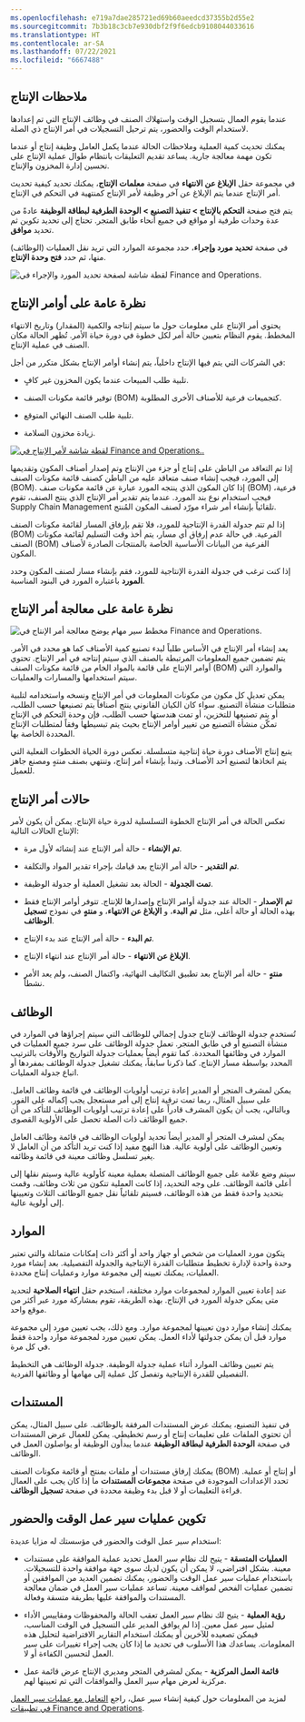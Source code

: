 ```yaml
---
ms.openlocfilehash: e719a7dae285721ed69b60aeedcd37355b2d55e2
ms.sourcegitcommit: 7b3b18c3cb7e930dbf2f9f6edcb9108044033616
ms.translationtype: HT
ms.contentlocale: ar-SA
ms.lasthandoff: 07/22/2021
ms.locfileid: "6667488"
---
```

## <a name="production-feedback"></a>ملاحظات الإنتاج 
عندما يقوم العمال بتسجيل الوقت واستهلاك الصنف في وظائف الإنتاج التي تم إعدادها لاستخدام الوقت والحضور، يتم ترحيل التسجيلات في أمر الإنتاج ذي الصلة.

يمكنك تحديث كمية العملية وملاحظات الحالة عندما يكمل العامل وظيفة إنتاج أو عندما تكون مهمة معالجة جارية. يساعد تقديم التعليقات بانتظام طوال عملية الإنتاج على تحسين إدارة المخزون والإنتاج.

في مجموعة حقل **الإبلاغ عن الانتهاء** في صفحة **معلمات الإنتاج**، يمكنك تحديد كيفية تحديث أمر الإنتاج عندما يتم الإبلاغ عن آخر وظيفة لأمر الإنتاج كمنتهية في التحكم في الإنتاج.

يتم فتح صفحة **التحكم بالإنتاج > تنفيذ التصنيع > الوحدة الطرفية لبطاقة الوظيفة** عادةً من عدة وحدات طرفية أو مواقع في جميع أنحاء طابق المتجر. تحتاج إلى تحديد تكوين ثم تحديد **موافق**.

في صفحة **تحديد مورد وإجراء**، حدد مجموعة الموارد التي تريد نقل العمليات (الوظائف) منها، ثم حدد **فتح وحدة الإنتاج**.

![لقطة شاشة لصفحة تحديد المورد والإجراء في Finance and Operations.](../media/resource-action.png)

## <a name="production-orders-overview"></a>نظرة عامة على أوامر الإنتاج


يحتوي أمر الإنتاج على معلومات حول ما سيتم إنتاجه والكمية (المقدار) وتاريخ الانتهاء المخطط. يقوم النظام بتعيين حالة أمر لكل خطوة في دورة حياة الأمر. تُظهر الحالة مكان الصنف في عملية الإنتاج.

في الشركات التي يتم فيها الإنتاج داخلياً، يتم إنشاء أوامر الإنتاج بشكل متكرر من أجل:

-   تلبية طلب المبيعات عندما يكون المخزون غير كافٍ.

-   توفير قائمة مكونات الصنف (BOM) كتجميعات فرعية للأصناف الأخرى المطلوبة.

-   تلبية طلب الصنف النهائي المتوقع.

-   زيادة مخزون السلامة.

[![لقطة شاشة لأمر الإنتاج في Finance and Operations.](../media/production-order.png).](../media/production-order.png#lightbox)

إذا تم التعاقد من الباطن على إنتاج أو جزء من الإنتاج وتم إصدار أصناف المكون وتقديمها إلى المورد، فيجب إنشاء صنف متعاقد عليه من الباطن كصنف قائمة مكونات الصنف (BOM). إذا كان المكون الذي ينتجه المورد عبارة عن قائمة مكونات صنف (BOM) فرعية، فيجب استخدام نوع بند المورد.
عندما يتم تقدير أمر الإنتاج الذي ينتج الصنف، تقوم Supply Chain Management تلقائياً بإنشاء أمر شراء مورّد لصنف المكون المُنتج.

إذا لم تتم جدولة القدرة الإنتاجية للمورد، فلا تقم بإرفاق المسار لقائمة مكونات الصنف (BOM) الفرعية. في حالة عدم إرفاق أي مسار، يتم أخذ وقت التسليم لقائمة مكونات الصنف (BOM) الفرعية من البيانات الأساسية الخاصة بالمنتجات الصادرة لأصناف المكون.

إذا كنت ترغب في جدولة القدرة الإنتاجية للمورد، فقم بإنشاء مسار لصنف المكون وحدد **المورد** باعتباره المورد في البنود المناسبة.

## <a name="production-order-process-overview"></a>نظرة عامة على معالجة أمر الإنتاج

![مخطط سير مهام يوضح معالجة أمر الإنتاج في Finance and Operations.](../media/prod-process.png)

يعد إنشاء أمر الإنتاج في الأساس طلباً لبدء تصنيع كمية الأصناف كما هو محدد في الأمر. يتم تضمين جميع المعلومات المرتبطة بالصنف الذي سيتم إنتاجه في أمر الإنتاج. تحتوي أوامر الإنتاج على قائمة بالمواد الخام من قائمة مكونات الصنف (BOM) والموارد التي سيتم استخدامها والمسارات والعمليات.

يمكن تعديل كل مكون من مكونات المعلومات في أمر الإنتاج ونسخه واستخدامه لتلبية متطلبات منشأة التصنيع. سواء كان الكيان القانوني ينتج أصنافاً يتم تصنيعها حسب الطلب، أو يتم تصنيعها للتخزين، أو تمت هندستها حسب الطلب، فإن وحدة التحكم في الإنتاج تمكّن منشأة التصنيع من تغيير أوامر الإنتاج بحيث يتم تبسيطها وفقاً لمتطلبات الإنتاج المحددة الخاصة بها.

يتبع إنتاج الأصناف دورة حياة إنتاجية متسلسلة. تعكس دورة الحياة الخطوات الفعلية التي يتم اتخاذها لتصنيع أحد الأصناف. وتبدأ بإنشاء أمر إنتاج، وتنتهي بصنف منتهٍ ومصنع جاهز للعميل.

## <a name="production-order-statuses"></a>حالات أمر الإنتاج

تعكس الحالة في أمر الإنتاج الخطوة التسلسلية لدورة حياة الإنتاج. يمكن أن يكون لأمر الإنتاج الحالات التالية:

-   **تم الإنشاء** - حالة أمر الإنتاج عند إنشائه لأول مرة.

-   **تم التقدير** - حالة أمر الإنتاج بعد قيامك بإجراء تقدير المواد والتكلفة.

-   **تمت الجدولة** - الحالة بعد تشغيل العملية أو جدولة الوظيفة.

-   **تم الإصدار** - الحالة عند جدولة أوامر الإنتاج وإصدارها للإنتاج. تتوفر أوامر الإنتاج فقط بهذه الحالة أو حالة أعلى، مثل **تم البدء**، و **الإبلاغ عن الانتهاء**، و **منتهٍ** في نموذج **تسجيل الوظائف**.

-   **تم البدء** - حالة أمر الإنتاج عند بدء الإنتاج.

-   **الإبلاغ عن الانتهاء** - حالة أمر الإنتاج عند انتهاء الإنتاج.

-   **منتهٍ** - حالة أمر الإنتاج بعد تطبيق التكاليف النهائية، واكتمال الصنف، ولم يعد الأمر نشطاً.

## <a name="jobs"></a>الوظائف

تُستخدم جدولة الوظائف لإنتاج جدول إجمالي للوظائف التي سيتم إجراؤها في الموارد في منشأة التصنيع أو في طابق المتجر. تعمل جدولة الوظائف على سرد جميع العمليات في الموارد في وظائفها المحددة. كما تقوم أيضاً بعمليات جدولة التواريخ والأوقات بالترتيب المحدد بواسطة مسار الإنتاج. كما ذكرنا سابقاً، يمكنك تشغيل جدولة الوظائف بمفردها أو اتباع جدولة العمليات.

يمكن لمشرف المتجر أو المدير إعادة ترتيب أولويات الوظائف في قائمة وظائف العامل. على سبيل المثال، ربما تمت ترقية إنتاج إلى أمر مستعجل يجب إكماله على الفور. وبالتالي، يجب أن يكون المشرف قادراً على إعادة ترتيب أولويات الوظائف للتأكد من أن جميع الوظائف ذات الصلة تحصل على الأولوية القصوى.

يمكن لمشرف المتجر أو المدير أيضاً تحديد أولويات الوظائف في قائمة وظائف العامل وتعيين الوظائف على أولوية عالية. هذا النهج مفيد إذا كنت تريد التأكد من أن العامل لا يغير تسلسل وظائف معينة في قائمة وظائفه.

سيتم وضع علامة على جميع الوظائف المتصلة بعملية معينة كأولوية عالية وسيتم نقلها إلى أعلى قائمة الوظائف. على وجه التحديد، إذا كانت العملية تتكون من ثلاث وظائف، وقمت بتحديد واحدة فقط من هذه الوظائف، فسيتم تلقائياً نقل جميع الوظائف الثلاث وتعيينها إلى أولوية عالية.

## <a name="resources"></a>الموارد

يتكون مورد العمليات من شخص أو جهاز واحد أو أكثر ذات إمكانات متماثلة والتي تعتبر وحدة واحدة لإدارة تخطيط متطلبات القدرة الإنتاجية والجدولة التفصيلية. بعد إنشاء مورد العمليات، يمكنك تعيينه إلى مجموعة موارد وعمليات إنتاج محددة.

عند إعادة تعيين الموارد لمجموعات موارد مختلفة، استخدم حقل **انتهاء الصلاحية** لتحديد متى يمكن جدولة المورد في الإنتاج. بهذه الطريقة، تقوم بمشاركة مورد عبر أكثر من موقع واحد.

يمكنك إنشاء موارد دون تعيينها لمجموعة موارد.
ومع ذلك، يجب تعيين مورد إلى مجموعة موارد قبل أن يمكن جدولتها لأداء العمل. يمكن تعيين مورد لمجموعة موارد واحدة فقط في كل مرة.

يتم تعيين وظائف الموارد أثناء عملية جدولة الوظيفة. جدولة الوظائف هي التخطيط التفصيلي للقدرة الإنتاجية وتفصل كل عملية إلى مهامها أو وظائفها الفردية.

## <a name="documents"></a>المستندات

في تنفيذ التصنيع، يمكنك عرض المستندات المرفقة بالوظائف. على سبيل المثال، يمكن أن تحتوي الملفات على تعليمات إنتاج أو رسم تخطيطي. يمكن للعمال عرض المستندات في صفحة **الوحدة الطرفية لبطاقة الوظيفة** عندما يبدأون الوظيفة أو يواصلون العمل في الوظائف.

يمكنك إرفاق مستندات أو ملفات بمنتج أو قائمة مكونات الصنف (BOM) أو إنتاج أو عملية. تحدد الإعدادات الموجودة في صفحة **مجموعات المستندات** ما إذا كان يجب على العمال قراءة التعليمات أو لا قبل بدء وظيفة محددة في صفحة **تسجيل الوظائف**.

## <a name="configure-time-and-attendance-workflows"></a>تكوين عمليات سير عمل الوقت والحضور

استخدام سير عمل الوقت والحضور في مؤسستك له مزايا عديدة:

-   **العمليات المتسقة** - يتيح لك نظام سير العمل تحديد عملية الموافقة على مستندات معينة. بشكل افتراضي، لا يمكن أن يكون لديك سوى جهة موافقة واحدة للتسجيلات. باستخدام عمليات سير عمل الوقت والحضور، يمكنك تضمين العديد من الموافقين أو تضمين عمليات الفحص لمواقف معينة. تساعد عمليات سير العمل في ضمان معالجة المستندات والموافقة عليها بطريقة متسقة وفعالة.

-   **رؤية العملية** - يتيح لك نظام سير العمل تعقب الحالة والمحفوظات ومقاييس الأداء لمثيل سير عمل معين. إذا لم يوافق المدير على التسجيل في الوقت المناسب، فيمكن تصعيده للآخرين أو يمكنك استخدام التقارير الافتراضية لتحليل هذه المعلومات. يساعدك هذا الأسلوب في تحديد ما إذا كان يجب إجراء تغييرات على سير العمل لتحسين الكفاءة أو لا.

-   **قائمة العمل المركزية** - يمكن لمشرفي المتجر ومديري الإنتاج عرض قائمة عمل مركزية لعرض مهام سير العمل والموافقات التي تم تعيينها لهم.

لمزيد من المعلومات حول كيفية إنشاء سير عمل، راجع [التعامل مع عمليات سير العمل في تطبيقات Finance and Operations](https://docs.microsoft.com/learn/modules/create-use-workflows-finance-operations/?azure-portal=true/ "التعامل مع عمليات سير العمل في تطبيقات Finance and Operations").
